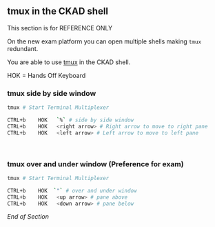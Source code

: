 ## tmux in the CKAD shell

This section is for REFERENCE ONLY

On the new exam platform you can open multiple shells making `tmux` redundant.

You are able to use [tmux](https://github.com/tmux/tmux/wiki) in the CKAD shell.

HOK = Hands Off Keyboard
<br />

### tmux side by side window

```bash
tmux # Start Terminal Multiplexer

CTRL+b    HOK   `%` # side by side window
CTRL+b    HOK   <right arrow> # Right arrow to move to right pane
CTRL+b    HOK   <left arrow> # Left arrow to move to left pane
```
<br />

### tmux over and under window (Preference for exam)

```bash
tmux # Start Terminal Multiplexer

CTRL+b    HOK  `"` # over and under window
CTRL+b    HOK   <up arrow> # pane above
CTRL+b    HOK   <down arrow> # pane below
```

_End of Section_
